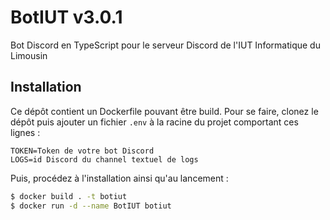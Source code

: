 # BotIUT v3.0.1

Bot Discord en TypeScript pour le serveur Discord de l'IUT Informatique du Limousin

## Installation

Ce dépôt contient un Dockerfile pouvant être build. Pour se faire, clonez le dépôt puis ajouter un fichier `.env` à la racine du projet comportant ces lignes :

```
TOKEN=Token de votre bot Discord
LOGS=id Discord du channel textuel de logs
```

Puis, procédez à l'installation ainsi qu'au lancement :

```sh
$ docker build . -t botiut
$ docker run -d --name BotIUT botiut
```
